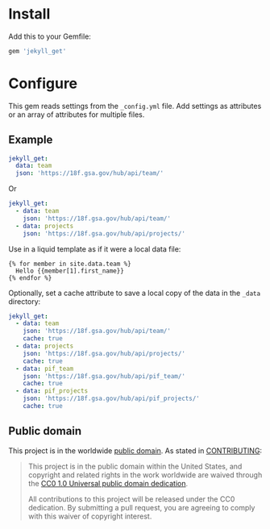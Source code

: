 # Install

Add this to your Gemfile:

```ruby
gem 'jekyll_get'
```

# Configure

This gem reads settings from the `_config.yml` file. Add settings as attributes or an array of attributes for multiple files.

## Example

```yml
jekyll_get:
  data: team
  json: 'https://18f.gsa.gov/hub/api/team/'
```

Or

```yml
jekyll_get:
  - data: team
    json: 'https://18f.gsa.gov/hub/api/team/'
  - data: projects
    json: 'https://18f.gsa.gov/hub/api/projects/'
```

Use in a liquid template as if it were a local data file:

```liquid
{% for member in site.data.team %}
  Hello {{member[1].first_name}}
{% endfor %}
```

Optionally, set a cache attribute to save a local copy of the data in the `_data` directory:

```yml
jekyll_get:
  - data: team
    json: 'https://18f.gsa.gov/hub/api/team/'
    cache: true
  - data: projects
    json: 'https://18f.gsa.gov/hub/api/projects/'
    cache: true
  - data: pif_team
    json: 'https://18f.gsa.gov/hub/api/pif_team/'
    cache: true
  - data: pif_projects
    json: 'https://18f.gsa.gov/hub/api/pif_projects/'
    cache: true
```

## Public domain

This project is in the worldwide [public domain](LICENSE.md). As stated in [CONTRIBUTING](CONTRIBUTING.md):

> This project is in the public domain within the United States, and copyright and related rights in the work worldwide are waived through the [CC0 1.0 Universal public domain dedication](https://creativecommons.org/publicdomain/zero/1.0/).
>
> All contributions to this project will be released under the CC0 dedication. By submitting a pull request, you are agreeing to comply with this waiver of copyright interest.
